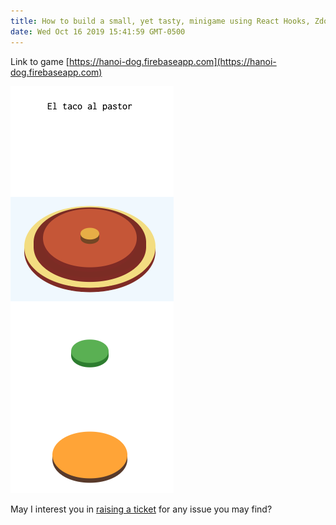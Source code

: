 ```yaml
---
title: How to build a small, yet tasty, minigame using React Hooks, Zdog and Tone.js
date: Wed Oct 16 2019 15:41:59 GMT-0500
---
```




Link to game [https://hanoi-dog.firebaseapp.com](https://hanoi-dog.firebaseapp.com)

![Untitled taco game](fig1.png)

May I interest you in [raising a ticket](https://github.com/vzalberto/trompo/issues/new) for any issue you may find?